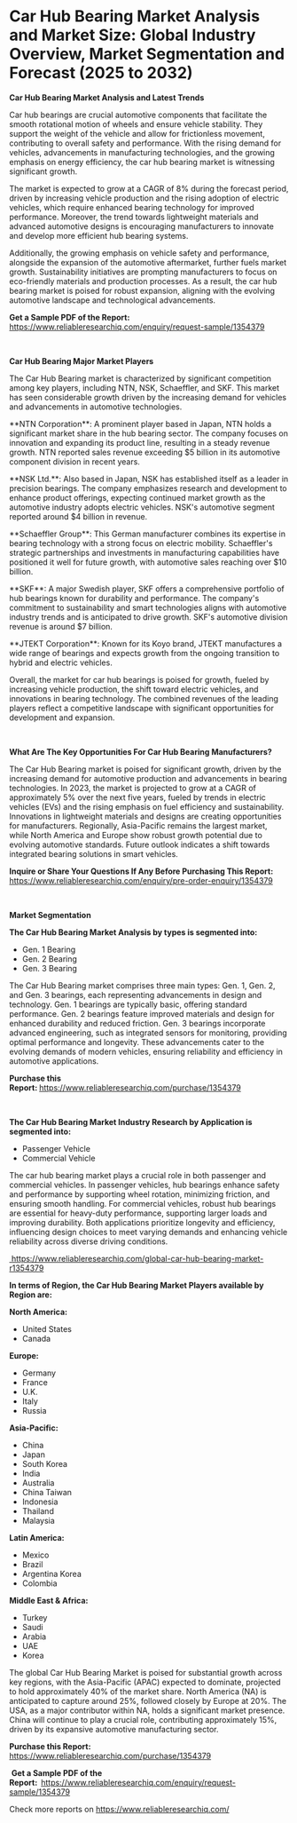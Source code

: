 <p><h1>Car Hub Bearing Market Analysis and Market Size: Global Industry Overview, Market Segmentation and Forecast (2025 to 2032)</h1></p><p><strong>Car Hub Bearing Market Analysis and Latest Trends</strong></p>
<p><p>Car hub bearings are crucial automotive components that facilitate the smooth rotational motion of wheels and ensure vehicle stability. They support the weight of the vehicle and allow for frictionless movement, contributing to overall safety and performance. With the rising demand for vehicles, advancements in manufacturing technologies, and the growing emphasis on energy efficiency, the car hub bearing market is witnessing significant growth.</p><p>The market is expected to grow at a CAGR of 8% during the forecast period, driven by increasing vehicle production and the rising adoption of electric vehicles, which require enhanced bearing technology for improved performance. Moreover, the trend towards lightweight materials and advanced automotive designs is encouraging manufacturers to innovate and develop more efficient hub bearing systems. </p><p>Additionally, the growing emphasis on vehicle safety and performance, alongside the expansion of the automotive aftermarket, further fuels market growth. Sustainability initiatives are prompting manufacturers to focus on eco-friendly materials and production processes. As a result, the car hub bearing market is poised for robust expansion, aligning with the evolving automotive landscape and technological advancements.</p></p>
<p><strong>Get a Sample PDF of the Report:&nbsp;</strong> <a href="https://www.reliableresearchiq.com/enquiry/request-sample/1354379?utm_campaign=2271&utm_medium=2&utm_source=Github&utm_content=ia&utm_term=30032025&utm_id=car-hub-bearing">https://www.reliableresearchiq.com/enquiry/request-sample/1354379</a></p>
<p>&nbsp;</p>
<p><strong>Car Hub Bearing Major Market Players</strong></p>
<p><p>The Car Hub Bearing market is characterized by significant competition among key players, including NTN, NSK, Schaeffler, and SKF. This market has seen considerable growth driven by the increasing demand for vehicles and advancements in automotive technologies.</p><p>**NTN Corporation**: A prominent player based in Japan, NTN holds a significant market share in the hub bearing sector. The company focuses on innovation and expanding its product line, resulting in a steady revenue growth. NTN reported sales revenue exceeding $5 billion in its automotive component division in recent years.</p><p>**NSK Ltd.**: Also based in Japan, NSK has established itself as a leader in precision bearings. The company emphasizes research and development to enhance product offerings, expecting continued market growth as the automotive industry adopts electric vehicles. NSK's automotive segment reported around $4 billion in revenue.</p><p>**Schaeffler Group**: This German manufacturer combines its expertise in bearing technology with a strong focus on electric mobility. Schaeffler's strategic partnerships and investments in manufacturing capabilities have positioned it well for future growth, with automotive sales reaching over $10 billion.</p><p>**SKF**: A major Swedish player, SKF offers a comprehensive portfolio of hub bearings known for durability and performance. The company's commitment to sustainability and smart technologies aligns with automotive industry trends and is anticipated to drive growth. SKF's automotive division revenue is around $7 billion.</p><p>**JTEKT Corporation**: Known for its Koyo brand, JTEKT manufactures a wide range of bearings and expects growth from the ongoing transition to hybrid and electric vehicles.</p><p>Overall, the market for car hub bearings is poised for growth, fueled by increasing vehicle production, the shift toward electric vehicles, and innovations in bearing technology. The combined revenues of the leading players reflect a competitive landscape with significant opportunities for development and expansion.</p></p>
<p>&nbsp;</p>
<p><strong>What Are The Key Opportunities For Car Hub Bearing Manufacturers?</strong></p>
<p><p>The Car Hub Bearing market is poised for significant growth, driven by the increasing demand for automotive production and advancements in bearing technologies. In 2023, the market is projected to grow at a CAGR of approximately 5% over the next five years, fueled by trends in electric vehicles (EVs) and the rising emphasis on fuel efficiency and sustainability. Innovations in lightweight materials and designs are creating opportunities for manufacturers. Regionally, Asia-Pacific remains the largest market, while North America and Europe show robust growth potential due to evolving automotive standards. Future outlook indicates a shift towards integrated bearing solutions in smart vehicles.</p></p>
<p><strong>Inquire or Share Your Questions If Any Before Purchasing This Report:</strong> <a href="https://www.reliableresearchiq.com/enquiry/pre-order-enquiry/1354379?utm_campaign=2271&utm_medium=2&utm_source=Github&utm_content=ia&utm_term=30032025&utm_id=car-hub-bearing">https://www.reliableresearchiq.com/enquiry/pre-order-enquiry/1354379</a></p>
<p>&nbsp;</p>
<p><strong>Market Segmentation</strong></p>
<p><strong>The Car Hub Bearing Market Analysis by types is segmented into:</strong></p>
<p><ul><li>Gen. 1 Bearing</li><li>Gen. 2 Bearing</li><li>Gen. 3 Bearing</li></ul></p>
<p><p>The Car Hub Bearing market comprises three main types: Gen. 1, Gen. 2, and Gen. 3 bearings, each representing advancements in design and technology. Gen. 1 bearings are typically basic, offering standard performance. Gen. 2 bearings feature improved materials and design for enhanced durability and reduced friction. Gen. 3 bearings incorporate advanced engineering, such as integrated sensors for monitoring, providing optimal performance and longevity. These advancements cater to the evolving demands of modern vehicles, ensuring reliability and efficiency in automotive applications.</p></p>
<p><strong>Purchase this Report:&nbsp;</strong><a href="https://www.reliableresearchiq.com/purchase/1354379?utm_campaign=2271&utm_medium=2&utm_source=Github&utm_content=ia&utm_term=30032025&utm_id=car-hub-bearing">https://www.reliableresearchiq.com/purchase/1354379</a></p>
<p>&nbsp;</p>
<p><strong>The Car Hub Bearing Market Industry Research by Application is segmented into:</strong></p>
<p><ul><li>Passenger Vehicle</li><li>Commercial Vehicle</li></ul></p>
<p><p>The car hub bearing market plays a crucial role in both passenger and commercial vehicles. In passenger vehicles, hub bearings enhance safety and performance by supporting wheel rotation, minimizing friction, and ensuring smooth handling. For commercial vehicles, robust hub bearings are essential for heavy-duty performance, supporting larger loads and improving durability. Both applications prioritize longevity and efficiency, influencing design choices to meet varying demands and enhancing vehicle reliability across diverse driving conditions.</p></p>
<p><a href="https://www.reliableresearchiq.com/global-car-hub-bearing-market-r1354379?utm_campaign=2271&utm_medium=2&utm_source=Github&utm_content=ia&utm_term=30032025&utm_id=car-hub-bearing">&nbsp;https://www.reliableresearchiq.com/global-car-hub-bearing-market-r1354379</a></p>
<p><strong>In terms of Region, the Car Hub Bearing Market Players available by Region are:</strong></p>
<p>
    <p> <strong> North America: </strong>
        <ul>
            <li>United States</li>
            <li>Canada</li>
        </ul>
        </p> 
    <p> <strong> Europe: </strong>
        <ul>
            <li>Germany</li>
            <li>France</li>
            <li>U.K.</li>
            <li>Italy</li>
            <li>Russia</li>
        </ul>
        </p> 
    <p> <strong> Asia-Pacific: </strong>
        <ul>
            <li>China</li>
            <li>Japan</li>
            <li>South Korea</li>
            <li>India</li>
            <li>Australia</li>
            <li>China Taiwan</li>
            <li>Indonesia</li>
            <li>Thailand</li>
            <li>Malaysia</li>
        </ul>
        </p> 
    <p> <strong> Latin America: </strong>
        <ul>
            <li>Mexico</li>
            <li>Brazil</li>
            <li>Argentina Korea</li>
            <li>Colombia</li>
        </ul>
        </p> 
    <p> <strong> Middle East & Africa: </strong>
        <ul>
            <li>Turkey</li>
            <li>Saudi</li>
            <li>Arabia</li>
            <li>UAE</li>
            <li>Korea</li>
        </ul>
    </p>
    </p>
<p><p>The global Car Hub Bearing Market is poised for substantial growth across key regions, with the Asia-Pacific (APAC) expected to dominate, projected to hold approximately 40% of the market share. North America (NA) is anticipated to capture around 25%, followed closely by Europe at 20%. The USA, as a major contributor within NA, holds a significant market presence. China will continue to play a crucial role, contributing approximately 15%, driven by its expansive automotive manufacturing sector.</p></p>
<p><strong>Purchase this Report: </strong><a href="https://www.reliableresearchiq.com/purchase/1354379?utm_campaign=2271&utm_medium=2&utm_source=Github&utm_content=ia&utm_term=30032025&utm_id=car-hub-bearing">https://www.reliableresearchiq.com/purchase/1354379</a></p>
<p>&nbsp;<strong>Get a Sample PDF of the Report:&nbsp;&nbsp;</strong><a href="https://www.reliableresearchiq.com/enquiry/request-sample/1354379?utm_campaign=2271&utm_medium=2&utm_source=Github&utm_content=ia&utm_term=30032025&utm_id=car-hub-bearing">https://www.reliableresearchiq.com/enquiry/request-sample/1354379</a></p>
<p><strong></strong></p>
<p>Check more reports on <a href="https://www.reliableresearchiq.com/?utm_campaign=2271&utm_medium=2&utm_source=Github&utm_content=ia&utm_term=30032025&utm_id=car-hub-bearing">https://www.reliableresearchiq.com/</a></p>